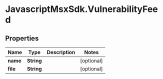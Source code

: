 # JavascriptMsxSdk.VulnerabilityFeed

## Properties

Name | Type | Description | Notes
------------ | ------------- | ------------- | -------------
**name** | **String** |  | [optional] 
**file** | **String** |  | [optional] 


